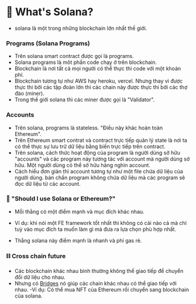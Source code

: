 # 🤔 What's Solana?

- solana là một trong những blockchain lớn nhất thế giới.
### Programs (Solana Programs)

- Trên solana smart contract được gọi là programs.
- Solana programs là môt phần code chạy ở trên blockchain.
- Blockchain là nơi tất cả mọi người có thể thực thi code với một khoản phí.
- Blockchain tương tự như AWS hay heroku, vercel. Nhưng thay vì được thực thi bởi các tập đoàn lớn thì các chain này được thực thi bởi các thợ đào (miner).
- Trong thế giới solana thì các miner được gọi là "Validator".

### Accounts

- Trên solana, programs là stateless. "Điều này khác hoàn toàn Ethereum".
- Trên Ethereum smart contrat và contract trực tiếp quản lý state là nơi ta có thể thực sự lưu trữ dữ liệu bằng biến trực tiếp trên contract.
- Trên solana, cách thức hoạt động của program là người dùng sở hữu "accounts" và các program này tương tác với account mà người dùng sở hữu. Một người dùng có thể sở hữu hàng nghìn account.
- Cách hiểu đơn giản thì account tương tự như một file chứa dữ liệu của người dùng. 
bản chấn program không chứa dữ liệu mà các program sẽ đọc dữ liệu từ các account.

### 👀 "Should I use Solana or Ethereum?"
- Mỗi thằng có một điểm mạnh và mục đích khác nhau.

- Ví dụ: khi nói một FE framework tốt nhất thì không có cái nào cả mà chỉ tuỳ vào mục đích ta muốn làm gì mà đưa ra lựa chọn phù hợp nhất.

- Thằng solana này điểm mạnh là nhanh và phí gas rẻ.
### ⛓ Cross chain future

- Các blockchain khác nhau bình thường không thể giao tiếp để chuyển đổi dữ liệu cho nhau.
- Nhưng có [Bridges](https://wiki.polkadot.network/docs/learn-bridges?utm_source=buildspace.so&utm_medium=buildspace_project) nó giúp các chain khác nhau có thể giao tiếp với nhau.
-Ví dụ: Có thể mua NFT của Ethereum rồi chuyển sang blockchain của solana.